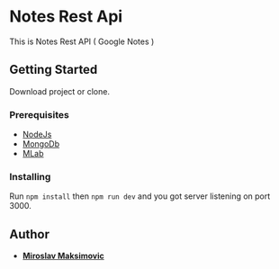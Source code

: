 # Notes Rest Api 

This is Notes Rest API ( Google Notes )

## Getting Started

Download project or clone.

### Prerequisites

* [NodeJs](https://nodejs.org/en/download/package-manager)
* [MongoDb](https://docs.mongodb.com/manual/administration/install-community)
* [MLab](https://mlab.com/)

### Installing

Run `npm install` then `npm run dev` and you got server listening on port 3000.

## Author

* **[Miroslav Maksimovic](https://github.com/miki995)**
